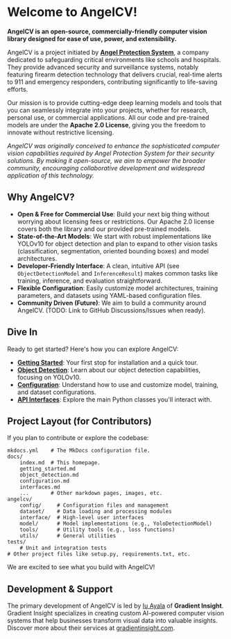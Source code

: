 # Welcome to AngelCV!

**AngelCV is an open-source, commercially-friendly computer vision library designed for ease of use, power, and extensibility.**

AngelCV is a project initiated by [**Angel Protection System**](https://angelprotection.com/), a company dedicated to safeguarding critical environments like schools and hospitals. They provide advanced security and surveillance systems, notably featuring firearm detection technology that delivers crucial, real-time alerts to 911 and emergency responders, contributing significantly to life-saving efforts.

Our mission is to provide cutting-edge deep learning models and tools that you can seamlessly integrate into your projects, whether for research, personal use, or commercial applications. All our code and pre-trained models are under the **Apache 2.0 License**, giving you the freedom to innovate without restrictive licensing.

*AngelCV was originally conceived to enhance the sophisticated computer vision capabilities required by Angel Protection System for their security solutions. By making it open-source, we aim to empower the broader community, encouraging collaborative development and widespread application of this technology.*

## Why AngelCV?

*   **Open & Free for Commercial Use**: Build your next big thing without worrying about licensing fees or restrictions. Our Apache 2.0 license covers both the library and our provided pre-trained models.
*   **State-of-the-Art Models**: We start with robust implementations like YOLOv10 for object detection and plan to expand to other vision tasks (classification, segmentation, oriented bounding boxes) and model architectures.
*   **Developer-Friendly Interface**: A clean, intuitive API (see `ObjectDetectionModel` and `InferenceResult`) makes common tasks like training, inference, and evaluation straightforward.
*   **Flexible Configuration**: Easily customize model architectures, training parameters, and datasets using YAML-based configuration files.
*   **Community Driven (Future)**: We aim to build a community around AngelCV. (TODO: Link to GitHub Discussions/Issues when ready).

## Dive In

Ready to get started? Here's how you can explore AngelCV:

*   **[Getting Started](./getting_started.md)**: Your first stop for installation and a quick tour.
*   **[Object Detection](./object_detection.md)**: Learn about our object detection capabilities, focusing on YOLOv10.
*   **[Configuration](./configuration.md)**: Understand how to use and customize model, training, and dataset configurations.
*   **[API Interfaces](./interfaces.md)**: Explore the main Python classes you'll interact with.

## Project Layout (for Contributors)

If you plan to contribute or explore the codebase:

    mkdocs.yml    # The MkDocs configuration file.
    docs/
        index.md  # This homepage.
        getting_started.md
        object_detection.md
        configuration.md
        interfaces.md
        ...       # Other markdown pages, images, etc.
    angelcv/
        config/     # Configuration files and management
        dataset/    # Data loading and processing modules
        interface/  # High-level user interfaces
        model/      # Model implementations (e.g., YoloDetectionModel)
        tools/      # Utility tools (e.g., loss functions)
        utils/      # General utilities
    tests/
        # Unit and integration tests
    # Other project files like setup.py, requirements.txt, etc.


We are excited to see what you build with AngelCV!

## Development & Support

The primary development of AngelCV is led by [Iu Ayala](https://github.com/IuAyala) of **Gradient Insight**. Gradient Insight specializes in creating custom AI-powered computer vision systems that help businesses transform visual data into valuable insights. Discover more about their services at [gradientinsight.com](https://gradientinsight.com).
